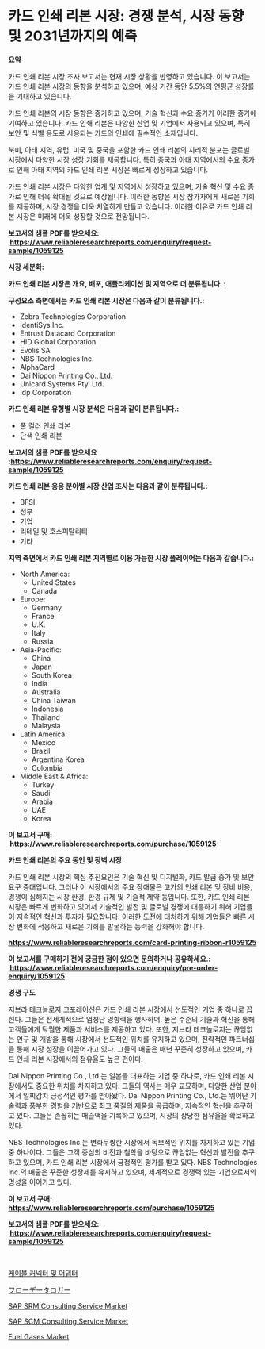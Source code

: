 <p><h1>카드 인쇄 리본 시장: 경쟁 분석, 시장 동향 및 2031년까지의 예측</h1></p><p><strong>요약</strong></p>
<p><p>카드 인쇄 리본 시장 조사 보고서는 현재 시장 상황을 반영하고 있습니다. 이 보고서는 카드 인쇄 리본 시장의 동향을 분석하고 있으며, 예상 기간 동안 5.5%의 연평균 성장률을 기대하고 있습니다. </p><p>카드 인쇄 리본의 시장 동향은 증가하고 있으며, 기술 혁신과 수요 증가가 이러한 증가에 기여하고 있습니다. 카드 인쇄 리본은 다양한 산업 및 기업에서 사용되고 있으며, 특히 보안 및 식별 용도로 사용되는 카드의 인쇄에 필수적인 소재입니다.</p><p>북미, 아태 지역, 유럽, 미국 및 중국을 포함한 카드 인쇄 리본의 지리적 분포는 글로벌 시장에서 다양한 시장 성장 기회를 제공합니다. 특히 중국과 아태 지역에서의 수요 증가로 인해 아태 지역의 카드 인쇄 리본 시장은 빠르게 성장하고 있습니다.</p><p>카드 인쇄 리본 시장은 다양한 업계 및 지역에서 성장하고 있으며, 기술 혁신 및 수요 증가로 인해 더욱 확대될 것으로 예상됩니다. 이러한 동향은 시장 참가자에게 새로운 기회를 제공하며, 시장 경쟁을 더욱 치열하게 만들고 있습니다. 이러한 이유로 카드 인쇄 리본 시장은 미래에 더욱 성장할 것으로 전망됩니다.</p></p>
<p><strong>보고서의 샘플 PDF를 받으세요: &nbsp;<a href="https://www.reliableresearchreports.com/enquiry/request-sample/1059125">https://www.reliableresearchreports.com/enquiry/request-sample/1059125</a></strong></p>
<p><strong>시장 세분화:</strong></p>
<p><strong> 카드 인쇄 리본 시장은 개요, 배포, 애플리케이션 및 지역으로 더 분류됩니다. :</strong></p>
<p><strong>구성요소 측면에서는 카드 인쇄 리본 시장은 다음과 같이 분류됩니다.:</strong></p>
<p><ul><li>Zebra Technologies Corporation</li><li>IdentiSys Inc.</li><li>Entrust Datacard Corporation</li><li>HID Global Corporation</li><li>Evolis SA</li><li>NBS Technologies Inc.</li><li>AlphaCard</li><li>Dai Nippon Printing Co., Ltd.</li><li>Unicard Systems Pty. Ltd.</li><li>Idp Corporation</li></ul></p>
<p><strong> 카드 인쇄 리본 유형별 시장 분석은 다음과 같이 분류됩니다.:</strong></p>
<p><ul><li>풀 컬러 인쇄 리본</li><li>단색 인쇄 리본</li></ul></p>
<p><strong>보고서의 샘플 PDF를 받으세요 :<a href="https://www.reliableresearchreports.com/enquiry/request-sample/1059125">https://www.reliableresearchreports.com/enquiry/request-sample/1059125</a></strong></p>
<p><strong> 카드 인쇄 리본 응용 분야별 시장 산업 조사는 다음과 같이 분류됩니다.:</strong></p>
<p><ul><li>BFSI</li><li>정부</li><li>기업</li><li>리테일 및 호스피탈리티</li><li>기타</li></ul></p>
<p><strong>지역 측면에서 카드 인쇄 리본 지역별로 이용 가능한 시장 플레이어는 다음과 같습니다.:</strong></p>
<p><ul>
    <li>
        North America:
        <ul>
            <li>United States</li>
            <li>Canada</li>
        </ul>
    </li>
    <li>
        Europe:
        <ul>
            <li>Germany</li>
            <li>France</li>
            <li>U.K.</li>
            <li>Italy</li>
            <li>Russia</li>
        </ul>
    </li>
    <li>
        Asia-Pacific:
        <ul>
            <li>China</li>
            <li>Japan</li>
            <li>South Korea</li>
            <li>India</li>
            <li>Australia</li>
            <li>China Taiwan</li>
            <li>Indonesia</li>
            <li>Thailand</li>
            <li>Malaysia</li>
        </ul>
    </li>
    <li>
        Latin America:
        <ul>
            <li>Mexico</li>
            <li>Brazil</li>
            <li>Argentina Korea</li>
            <li>Colombia</li>
        </ul>
    </li>
    <li>
        Middle East & Africa:
        <ul>
            <li>Turkey</li>
            <li>Saudi</li>
            <li>Arabia</li>
            <li>UAE</li>
            <li>Korea</li>
        </ul>
    </li>
    </ul></p>
<p><strong>이 보고서 구매: &nbsp;<a href="https://www.reliableresearchreports.com/purchase/1059125">https://www.reliableresearchreports.com/purchase/1059125</a></strong></p>
<p><strong>카드 인쇄 리본의 주요 동인 및 장벽 시장</strong></p>
<p><p>카드 인쇄 리본 시장의 핵심 추진요인은 기술 혁신 및 디지털화, 카드 발급 증가 및 보안 요구 증대입니다. 그러나 이 시장에서의 주요 장애물은 고가의 인쇄 리본 및 장비 비용, 경쟁이 심해지는 시장 환경, 환경 규제 및 기술적 제약 등입니다. 또한, 카드 인쇄 리본 시장은 빠르게 변화하고 있어서 기술적인 발전 및 글로벌 경쟁에 대응하기 위해 기업들이 지속적인 혁신과 투자가 필요합니다. 이러한 도전에 대처하기 위해 기업들은 빠른 시장 변화에 적응하고 새로운 기회를 발굴하는 능력을 강화해야 합니다.</p></p>
<p><strong><a href="https://www.reliableresearchreports.com/card-printing-ribbon-r1059125">https://www.reliableresearchreports.com/card-printing-ribbon-r1059125</a></strong></p>
<p><strong>이 보고서를 구매하기 전에 궁금한 점이 있으면 문의하거나 공유하세요.: &nbsp;<a href="https://www.reliableresearchreports.com/enquiry/pre-order-enquiry/1059125">https://www.reliableresearchreports.com/enquiry/pre-order-enquiry/1059125</a></strong></p>
<p><strong>경쟁 구도</strong></p>
<p><p>지브라 테크놀로지 코포레이션은 카드 인쇄 리본 시장에서 선도적인 기업 중 하나로 꼽힌다. 그들은 전세계적으로 엄청난 영향력을 행사하며, 높은 수준의 기술과 혁신을 통해 고객들에게 탁월한 제품과 서비스를 제공하고 있다. 또한, 지브라 테크놀로지는 끊임없는 연구 및 개발을 통해 시장에서 선도적인 위치를 유지하고 있으며, 전략적인 파트너십을 통해 시장 성장을 이끌어가고 있다. 그들의 매출은 매년 꾸준히 성장하고 있으며, 카드 인쇄 리본 시장에서의 점유율도 높은 편이다.</p><p>Dai Nippon Printing Co., Ltd.는 일본을 대표하는 기업 중 하나로, 카드 인쇄 리본 시장에서도 중요한 위치를 차지하고 있다. 그들의 역사는 매우 교묘하며, 다양한 산업 분야에서 일찌감치 긍정적인 평가를 받아왔다. Dai Nippon Printing Co., Ltd.는 뛰어난 기술력과 풍부한 경험을 기반으로 최고 품질의 제품을 공급하며, 지속적인 혁신을 추구하고 있다. 그들은 손꼽히는 매출액을 기록하고 있으며, 시장의 상당한 점유율을 확보하고 있다.</p><p>NBS Technologies Inc.는 변화무쌍한 시장에서 독보적인 위치를 차지하고 있는 기업 중 하나이다. 그들은 고객 중심의 비전과 철학을 바탕으로 끊임없는 혁신과 발전을 추구하고 있으며, 카드 인쇄 리본 시장에서 긍정적인 평가를 받고 있다. NBS Technologies Inc.의 매출은 꾸준한 성장세를 유지하고 있으며, 세계적으로 경쟁력 있는 기업으로서의 명성을 이어가고 있다.</p></p>
<p><strong>이 보고서 구매: &nbsp; <a href="https://www.reliableresearchreports.com/purchase/1059125">https://www.reliableresearchreports.com/purchase/1059125</a></strong></p>
<p><strong>보고서의 샘플 PDF를 받으세요: &nbsp;<a href="https://www.reliableresearchreports.com/enquiry/request-sample/1059125">https://www.reliableresearchreports.com/enquiry/request-sample/1059125</a></strong><strong></strong></p>
<p>&nbsp;</p>
<p><p><a href="https://github.com/Howaoole34545/Market-Research-Report-List-1/blob/main/679760761634.md">케이블 커넥터 및 어댑터</a></p><p><a href="https://github.com/CloydAbbott2023/Market-Research-Report-List-1/blob/main/904323462340.md">フローデータロガー</a></p><p><a href="https://github.com/nathandecarvalho/Market-Research-Report-List-3/blob/main/sap-srm-consulting-service-market.md">SAP SRM Consulting Service Market</a></p><p><a href="https://github.com/julyju69/Market-Research-Report-List-3/blob/main/sap-scm-consulting-service-market.md">SAP SCM Consulting Service Market</a></p><p><a href="https://www.linkedin.com/pulse/fuel-gases-market-size-trends-growth-outlook-forecasted-period-z5bne">Fuel Gases Market</a></p></p>